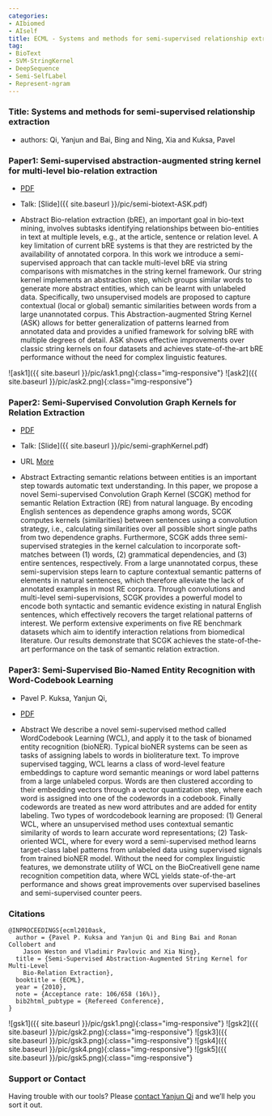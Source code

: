 ```yaml
---
categories:
- AIbiomed
- AIself
title: ECML - Systems and methods for semi-supervised relationship extraction
tag:
- BioText
- SVM-StringKernel
- DeepSequence
- Semi-SelfLabel 
- Represent-ngram
---
```


<a name="ask"></a>

### Title: Systems and methods for semi-supervised relationship extraction
+ authors: Qi, Yanjun and Bai, Bing and Ning, Xia and Kuksa, Pavel


### Paper1: Semi-supervised abstraction-augmented string kernel for multi-level bio-relation extraction 
+ [PDF](https://link.springer.com/content/pdf/10.1007/978-3-642-15883-4_9.pdf)
+ Talk: [Slide]({{ site.baseurl }}/pic/semi-biotext-ASK.pdf)


+ Abstract
Bio-relation extraction (bRE), an important goal in bio-text mining, involves subtasks identifying relationships between bio-entities in text at multiple levels, e.g., at the article, sentence or relation level. A key limitation of current bRE systems is that they are restricted by the availability of annotated corpora. In this work we introduce a semi-supervised approach that can tackle multi-level bRE via string comparisons with mismatches in the string kernel framework. Our string kernel implements an abstraction step, which groups similar words to generate more abstract entities, which can be learnt with unlabeled data. Specifically, two unsupervised models are proposed to capture contextual (local or global) semantic similarities between words from a large unannotated corpus. This Abstraction-augmented String Kernel (ASK) allows for better generalization of patterns learned from annotated data and provides a unified framework for solving bRE with multiple degrees
of detail. ASK shows effective improvements over classic string kernels
on four datasets and achieves state-of-the-art bRE performance without
the need for complex linguistic features.

![ask1]({{ site.baseurl }}/pic/ask1.png){:class="img-responsive"}
![ask2]({{ site.baseurl }}/pic/ask2.png){:class="img-responsive"}



### Paper2: Semi-Supervised Convolution Graph Kernels for Relation Extraction 
+ [PDF](http://www.cs.cmu.edu/%7Eqyj/papersA08/SSCG-sdm11.pdf)

+  Talk: [Slide]({{ site.baseurl }}/pic/semi-graphKernel.pdf)
+ URL [More](https://epubs.siam.org/doi/abs/10.1137/1.9781611972818.44)

+ Abstract
Extracting semantic relations between entities is an important step towards automatic text understanding. In this paper, we propose a novel Semi-supervised Convolution Graph Kernel (SCGK) method for semantic Relation Extraction (RE) from natural language. By encoding English sentences as dependence graphs among words, SCGK computes kernels (similarities) between sentences using a convolution strategy, i.e., calculating similarities over all possible short single paths from two dependence graphs. Furthermore, SCGK adds three semi-supervised strategies in the kernel calculation to incorporate soft-matches between (1) words, (2) grammatical dependencies, and (3) entire sentences, respectively. From a large unannotated corpus, these semi-supervision steps learn to capture contextual semantic patterns of elements in natural sentences, which therefore alleviate the lack of annotated examples in most RE corpora. Through convolutions and multi-level semi-supervisions, SCGK provides a powerful model to encode both syntactic and semantic evidence existing in natural English sentences, which effectively recovers the target relational patterns of interest. We perform extensive experiments on five RE benchmark datasets which aim to identify interaction relations from biomedical literature. Our results demonstrate that SCGK achieves the state-of-the-art performance on the task of semantic relation extraction.


### Paper3: Semi-Supervised Bio-Named Entity Recognition with Word-Codebook Learning
+ Pavel P. Kuksa, Yanjun Qi, 
+ [PDF](http://www.cs.cmu.edu/~qyj/papersA08/bNER-sdm10.pdf)


+ Abstract
 We describe a novel semi-supervised method called WordCodebook Learning (WCL), and apply it to the task of bionamed entity recognition (bioNER). Typical bioNER systems can be seen as tasks of assigning labels to words in bioliterature text. To improve supervised tagging, WCL learns
a class of word-level feature embeddings to capture word
semantic meanings or word label patterns from a large unlabeled corpus. Words are then clustered according to their
embedding vectors through a vector quantization step, where
each word is assigned into one of the codewords in a codebook. Finally codewords are treated as new word attributes
and are added for entity labeling. Two types of wordcodebook learning are proposed: (1) General WCL, where
an unsupervised method uses contextual semantic similarity of words to learn accurate word representations; (2)
Task-oriented WCL, where for every word a semi-supervised
method learns target-class label patterns from unlabeled
data using supervised signals from trained bioNER model.
Without the need for complex linguistic features, we demonstrate utility of WCL on the BioCreativeII gene name recognition competition data, where WCL yields state-of-the-art
performance and shows great improvements over supervised
baselines and semi-supervised counter peers.


### Citations

```
@INPROCEEDINGS{ecml2010ask,
  author = {Pavel P. Kuksa and Yanjun Qi and Bing Bai and Ronan Collobert and
	Jason Weston and Vladimir Pavlovic and Xia Ning},
  title = {Semi-Supervised Abstraction-Augmented String Kernel for Multi-Level
	Bio-Relation Extraction},
  booktitle = {ECML},
  year = {2010},
  note = {Acceptance rate: 106/658 (16%)},
  bib2html_pubtype = {Refereed Conference},
}
```

![gsk1]({{ site.baseurl }}/pic/gsk1.png){:class="img-responsive"}
![gsk2]({{ site.baseurl }}/pic/gsk2.png){:class="img-responsive"}
![gsk3]({{ site.baseurl }}/pic/gsk3.png){:class="img-responsive"}
![gsk4]({{ site.baseurl }}/pic/gsk4.png){:class="img-responsive"}
![gsk5]({{ site.baseurl }}/pic/gsk5.png){:class="img-responsive"}


### Support or Contact

Having trouble with our tools? Please [contact Yanjun Qi](mailto:yq2h@virginia.edu) and we’ll help you sort it out.
